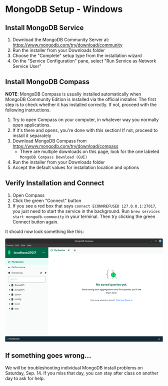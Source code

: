 # MongoDB Setup - Windows

## Install MongoDB Service

1. Download the MongoDB Community Server at: <https://www.mongodb.com/try/download/community>
1. Run the installer from your Downloads folder
1. Choose the "Complete" setup type from the installation wizard
1. On the "Service Configuration" pane, select "Run Service as Network Service User"

## Install MongoDB Compass

**NOTE**: MongoDB Compass is usually installed automatically when MongoDB Community Edition is installed via the official installer. The first step is to check whether it has installed correctly. If not, proceed with the following instructions.

1. Try to open Compass on your computer, in whatever way you normally open applications.
1. If it's there and opens, you're done with this section! If not, proceed to install it separately
1. Download MongoDB Compass from <https://www.mongodb.com/try/download/compass>
   - There are multiple downloads on this page, look for the one labeled `MongoDB Compass Download (GUI)`
1. Run the installer from your Downloads folder
1. Accept the default values for installation location and options

## Verify Installation and Connect

1. Open Compass
1. Click the green "Connect" button
1. If you see a red box that says `connect ECONNREFUSED 127.0.0.1:27017`, you just need to start the service in the background. Run `brew services start mongodb-community` in your terminal. Then try clicking the green Connect button again.

It should now look something like this:

![mongodb compass](./mongo-success.png)

## If something goes wrong...

We will be troubleshooting individual MongoDB install problems on Saturday, Sep. 14. If you miss that day, you can stay after class on another day to ask for help.
